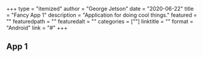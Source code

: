 +++
type = "itemized"
author = "George Jetson"
date = "2020-06-22"
title = "Fancy App 1"
description = "Application for doing cool things."
featured = ""
featuredpath = ""
featuredalt = ""
categories = [""]
linktitle = ""
format = "Android"
link = "#"
+++

## App 1
